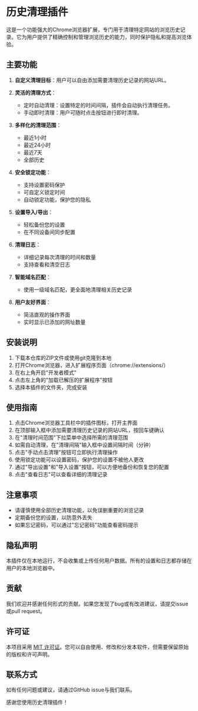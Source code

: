 # 历史清理插件

这是一个功能强大的Chrome浏览器扩展，专门用于清理特定网站的浏览历史记录。它为用户提供了精确控制和管理浏览历史的能力，同时保护隐私和提高浏览体验。

## 主要功能

1. **自定义清理目标**：用户可以自由添加需要清理历史记录的网站URL。

2. **灵活的清理方式**：
   - 定时自动清理：设置特定的时间间隔，插件会自动执行清理任务。
   - 手动即时清理：用户可随时点击按钮进行即时清理。

3. **多样化的清理范围**：
   - 最近1小时
   - 最近24小时
   - 最近7天
   - 全部历史

4. **安全锁定功能**：
   - 支持设置密码保护
   - 可自定义锁定时间
   - 自动锁定功能，保护您的隐私

5. **设置导入/导出**：
   - 轻松备份您的设置
   - 在不同设备间同步配置

6. **清理日志**：
   - 详细记录每次清理的时间和数量
   - 支持查看和清空日志

7. **智能域名匹配**：
   - 使用一级域名匹配，更全面地清理相关历史记录

8. **用户友好界面**：
   - 简洁直观的操作界面
   - 实时显示已添加的网址数量

## 安装说明

1. 下载本仓库的ZIP文件或使用git克隆到本地
2. 打开Chrome浏览器，进入扩展程序页面（chrome://extensions/）
3. 在右上角开启"开发者模式"
4. 点击左上角的"加载已解压的扩展程序"按钮
5. 选择本插件的文件夹，完成安装

## 使用指南

1. 点击Chrome浏览器工具栏中的插件图标，打开主界面
2. 在顶部输入框中添加需要清理历史记录的网站URL，按回车键确认
3. 在"清理时间范围"下拉菜单中选择所需的清理范围
4. 如需自动清理，在"清理间隔"输入框中设置间隔时间（分钟）
5. 点击"手动点击清理"按钮可立即执行清理操作
6. 使用锁定功能可以设置密码，保护您的设置不被他人更改
7. 通过"导出设置"和"导入设置"按钮，可以方便地备份和恢复您的配置
8. 点击"查看日志"可以查看详细的清理记录

## 注意事项

- 请谨慎使用全部历史清理功能，以免误删重要的浏览记录
- 定期备份您的设置，以防意外丢失
- 如果忘记密码，可以通过"忘记密码"功能查看密码提示

## 隐私声明

本插件仅在本地运行，不会收集或上传任何用户数据。所有的设置和日志都存储在用户的本地浏览器中。

## 贡献

我们欢迎并感谢任何形式的贡献。如果您发现了bug或有改进建议，请提交issue或pull request。

## 许可证

本项目采用 [MIT 许可证](LICENSE)。您可以自由使用、修改和分发本软件，但需要保留原始的版权和许可声明。

## 联系方式

如有任何问题或建议，请通过GitHub issue与我们联系。

感谢您使用历史清理插件！
